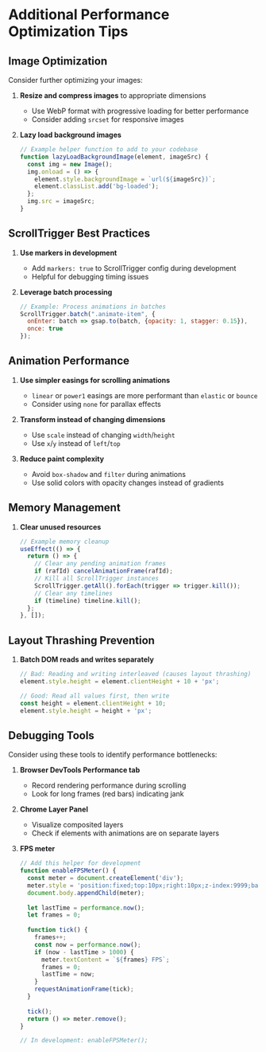 # Additional Performance Optimization Tips

## Image Optimization

Consider further optimizing your images:

1. **Resize and compress images** to appropriate dimensions
   - Use WebP format with progressive loading for better performance
   - Consider adding `srcset` for responsive images

2. **Lazy load background images**
   ```js
   // Example helper function to add to your codebase
   function lazyLoadBackgroundImage(element, imageSrc) {
     const img = new Image();
     img.onload = () => {
       element.style.backgroundImage = `url(${imageSrc})`;
       element.classList.add('bg-loaded');
     };
     img.src = imageSrc;
   }
   ```

## ScrollTrigger Best Practices

1. **Use markers in development**
   - Add `markers: true` to ScrollTrigger config during development
   - Helpful for debugging timing issues

2. **Leverage batch processing**
   ```js
   // Example: Process animations in batches
   ScrollTrigger.batch(".animate-item", {
     onEnter: batch => gsap.to(batch, {opacity: 1, stagger: 0.15}),
     once: true
   });
   ```

## Animation Performance

1. **Use simpler easings for scrolling animations**
   - `linear` or `power1` easings are more performant than `elastic` or `bounce`
   - Consider using `none` for parallax effects

2. **Transform instead of changing dimensions**
   - Use `scale` instead of changing `width`/`height`
   - Use `x`/`y` instead of `left`/`top`

3. **Reduce paint complexity**
   - Avoid `box-shadow` and `filter` during animations
   - Use solid colors with opacity changes instead of gradients

## Memory Management

1. **Clear unused resources**
   ```js
   // Example memory cleanup
   useEffect(() => {
     return () => {
       // Clear any pending animation frames
       if (rafId) cancelAnimationFrame(rafId);
       // Kill all ScrollTrigger instances
       ScrollTrigger.getAll().forEach(trigger => trigger.kill());
       // Clear any timelines
       if (timeline) timeline.kill();
     };
   }, []);
   ```

## Layout Thrashing Prevention

1. **Batch DOM reads and writes separately**
   ```js
   // Bad: Reading and writing interleaved (causes layout thrashing)
   element.style.height = element.clientHeight + 10 + 'px';
   
   // Good: Read all values first, then write
   const height = element.clientHeight + 10;
   element.style.height = height + 'px';
   ```

## Debugging Tools

Consider using these tools to identify performance bottlenecks:

1. **Browser DevTools Performance tab**
   - Record rendering performance during scrolling
   - Look for long frames (red bars) indicating jank

2. **Chrome Layer Panel**
   - Visualize composited layers
   - Check if elements with animations are on separate layers

3. **FPS meter**
   ```js
   // Add this helper for development
   function enableFPSMeter() {
     const meter = document.createElement('div');
     meter.style = 'position:fixed;top:10px;right:10px;z-index:9999;background:#333;color:#fff;padding:5px';
     document.body.appendChild(meter);
     
     let lastTime = performance.now();
     let frames = 0;
     
     function tick() {
       frames++;
       const now = performance.now();
       if (now - lastTime > 1000) {
         meter.textContent = `${frames} FPS`;
         frames = 0;
         lastTime = now;
       }
       requestAnimationFrame(tick);
     }
     
     tick();
     return () => meter.remove();
   }
   
   // In development: enableFPSMeter();
   ```
